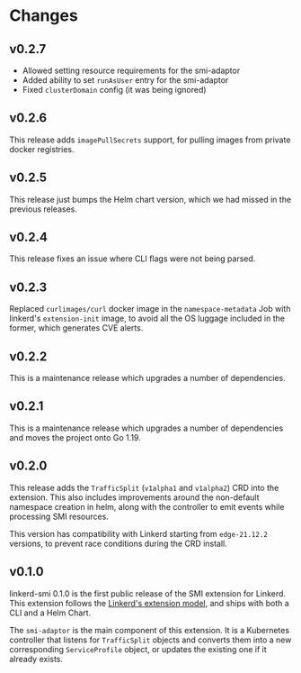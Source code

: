 # Changes

## v0.2.7

- Allowed setting resource requirements for the smi-adaptor
- Added ability to set `runAsUser` entry for the smi-adaptor
- Fixed `clusterDomain` config (it was being ignored)

## v0.2.6

This release adds `imagePullSecrets` support, for pulling images from private
docker registries.

## v0.2.5

This release just bumps the Helm chart version, which we had missed in the
previous releases.

## v0.2.4

This release fixes an issue where CLI flags were not being parsed.

## v0.2.3

Replaced `curlimages/curl` docker image in the `namespace-metadata` Job with
linkerd's `extension-init` image, to avoid all the OS luggage included in the
former, which generates CVE alerts.

## v0.2.2

This is a maintenance release which upgrades a number of dependencies.

## v0.2.1

This is a maintenance release which upgrades a number of dependencies and moves
the project onto Go 1.19.

## v0.2.0

This release adds the `TrafficSplit` (`v1alpha1` and `v1alpha2`) CRD into the
extension. This also includes improvements around the non-default namespace
creation in helm, along with the controller to emit events while processing SMI
resources.

This version has compatibility with Linkerd starting from `edge-21.12.2` versions,
to prevent race conditions during the CRD install.

## v0.1.0

linkerd-smi 0.1.0 is the first public release of the SMI extension
for Linkerd. This extension follows the [Linkerd's extension model](https://github.com/linkerd/linkerd2/blob/main/EXTENSIONS.md),
and ships with both a CLI and a Helm Chart.

The `smi-adaptor` is the main component of this extension. It is a Kubernetes
controller that listens for `TrafficSplit` objects and converts them into
a new corresponding `ServiceProfile` object, or updates the existing one
if it already exists.

